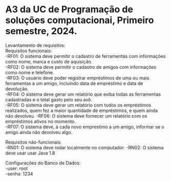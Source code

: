 # A3 da UC de Programação de soluções computacionai, Primeiro semestre, 2024.
Levantamento de requisitos:  
Requisitos funcionais:  
-RF01: O sistema deve permitir o cadastro de ferramentas com informações como nome, marca e custo de aquisição.  
-RF02: O sistema deve permitir o cadastro de amigos com informações como nome e telefone.  
-RF03: O usuário deve poder registrar empréstimos de uma ou mais ferramentas a um amigo, incluindo data de empréstimo e data de devolução.  
-RF04: O sistema deve gerar um relatório que exiba todas as ferramentas cadastradas e o total gasto pelo seu avô.  
-RF05: O sistema deve gerar um relatório com todos os empréstimos realizados, quem fez a maior quantidade de empréstimos, e quem ainda não devolveu. 
-RF06: O sistema deve fornecer um relatório com os empréstimos ativos no momento.  
-RF07: O sistema deve, à cada novo emprestimo a um amigo, informar se o amigo ainda não devolveu algo.  

Requisitos não-funcionais:  
-RN01: O sistema deve rodar localmente no computador.
-RN02: O sistema deve usar usar Java 1.8  

Configurações do Banco de Dados:  
-user: root  
-senha: 1234  

